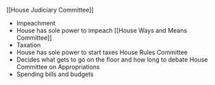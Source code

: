 
[[House Judiciary Committee]]
- Impeachment
- House has sole power to impeach
[[House Ways and Means Committee]]
- Taxation 
- House has sole power to start taxes
House Rules Committee
- Decides what gets to go on the floor and how long to debate
House Committee on Appropriations
- Spending bills and budgets

